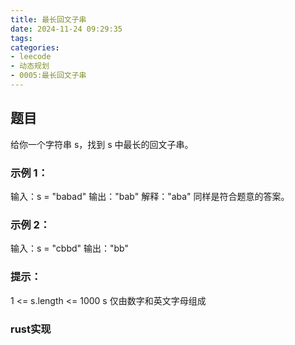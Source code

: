 ```yaml
---
title: 最长回文子串
date: 2024-11-24 09:29:35
tags:
categories:
- leecode
- 动态规划
- 0005:最长回文子串
---
```


## 题目
给你一个字符串 s，找到 s 中最长的回文子串。

### 示例 1：
输入：s = "babad"
输出："bab"
解释："aba" 同样是符合题意的答案。

### 示例 2：
输入：s = "cbbd"
输出："bb"
 
### 提示：
1 <= s.length <= 1000
s 仅由数字和英文字母组成


### rust实现

```rust


```